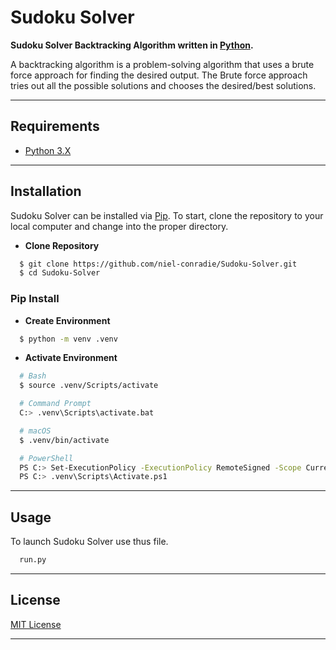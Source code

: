# **Sudoku Solver**

**Sudoku Solver Backtracking Algorithm written in [Python](https://www.python.org).**

A backtracking algorithm is a problem-solving algorithm that uses a brute force approach for finding the desired output. The Brute force approach tries out all the possible solutions and chooses the desired/best solutions.

----
## **Requirements**

- [Python 3.X](https://www.python.org/downloads/)
----
## **Installation**

Sudoku Solver can be installed via [Pip](https://pypi.org/project/pip/). To start, clone the repository to your local computer and change into the proper directory.

* **Clone Repository**
```bash
  $ git clone https://github.com/niel-conradie/Sudoku-Solver.git
  $ cd Sudoku-Solver
```
### **Pip Install**

* **Create Environment**
```bash
  $ python -m venv .venv
```
* **Activate Environment**
```bash
  # Bash
  $ source .venv/Scripts/activate

  # Command Prompt
  C:> .venv\Scripts\activate.bat

  # macOS
  $ .venv/bin/activate

  # PowerShell
  PS C:> Set-ExecutionPolicy -ExecutionPolicy RemoteSigned -Scope CurrentUser
  PS C:> .venv\Scripts\Activate.ps1
```
----
## **Usage**

To launch Sudoku Solver use thus file.
```bash
  run.py
```
----
## **License**

[MIT License](https://github.com/niel-conradie/Sudoku-Solver/blob/master/LICENSE)

----